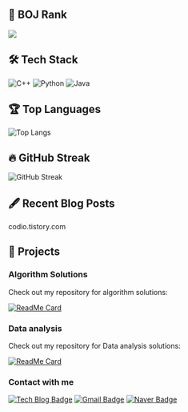 ## 🏅 BOJ Rank
<img src="http://mazassumnida.wtf/api/v2/generate_badge?boj=swyjs"/>

## 🛠 Tech Stack
![C++](https://img.shields.io/badge/C%2B%2B-%2300599C.svg?style=flat-square&logo=c%2B%2B&logoColor=white)
![Python](https://img.shields.io/badge/Python-%2314354C.svg?style=flat-square&logo=python&logoColor=white)
![Java](https://img.shields.io/badge/Java-007396?style=flat&logo=java&logoColor=white)

<!--## 📈 GitHub Stats
![rioluvy's GitHub stats](https://github-readme-stats.vercel.app/api?username=rioluvy&show_icons=true&theme=radical)-->

## 🏆 Top Languages 
![Top Langs](https://github-readme-stats.vercel.app/api/top-langs/?username=rioluvy&layout=compact&theme=radical)

## 🔥 GitHub Streak
![GitHub Streak](https://github-readme-streak-stats.herokuapp.com/?user=rioluvy&theme=radical)

## 🖋 Recent Blog Posts
codio.tistory.com
<!-- BLOG-POST-LIST:START -->
<!-- BLOG-POST-LIST:END -->

<!--## 🏅 Achievements
![Trophies](https://github-profile-trophy.vercel.app/?username=rioluvy&theme=radical)-->

## 🎯 Projects
### Algorithm Solutions
Check out my repository for algorithm solutions:

[![ReadMe Card](https://github-readme-stats.vercel.app/api/pin/?username=rioluvy&repo=baekjoon&theme=radical)](https://github.com/rioluvy/baekjoon)

### Data analysis
Check out my repository for Data analysis solutions:

[![ReadMe Card](https://github-readme-stats.vercel.app/api/pin/?username=rioluvy&repo=Data-analysis-and-visualization&theme=radical)](https://github.com/rioluvy/Data-analysis-and-visualization)

### Contact with me
[![Tech Blog Badge](http://img.shields.io/badge/-Tech%20blog-black?style=flat-square&logo=github&link=https://codio.tistory.com/)](https://codio.tistory.com/)
[![Gmail Badge](https://img.shields.io/badge/Gmail-d14836?style=flat-square&logo=Gmail&logoColor=white&link=mailto:rioluvy@gmail.com)](mailto:rioluvy@gmail.com)
[![Naver Badge](https://img.shields.io/badge/Naver-03C75A?style=flat-square&logo=Naver&logoColor=white&link=mailto:jisung021110@naver.com)](mailto:jisung021110@naver.com)
